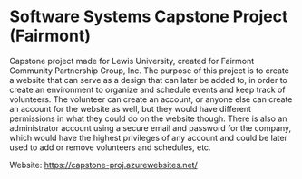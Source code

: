 # Software Systems Capstone Project (Fairmont) 

Capstone project made for Lewis University, created for Fairmont Community Partnership Group, Inc.
The purpose of this project is to create a website that can serve as a design that can later be added to,
in order to create an environment to organize and schedule events and keep track of volunteers.
The volunteer can create an account, or anyone else can create an account for the website as well, but
they would have different permissions in what they could do on the website though. There is also an 
administrator account using a secure email and password for the company, which would have the 
highest privileges of any account and could be later used to add or remove volunteers and schedules, etc. 

Website: https://capstone-proj.azurewebsites.net/
